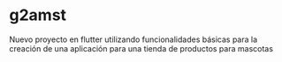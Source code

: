 # g2amst

Nuevo proyecto en flutter utilizando funcionalidades básicas para la creación de una aplicación para una tienda de productos para mascotas

